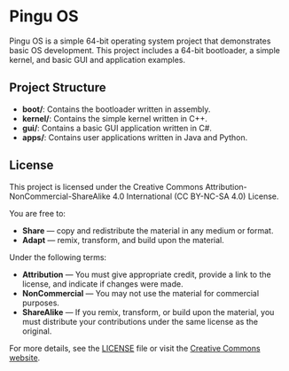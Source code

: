 # Pingu OS

Pingu OS is a simple 64-bit operating system project that demonstrates basic OS development. This project includes a 64-bit bootloader, a simple kernel, and basic GUI and application examples.

## Project Structure

- **boot/**: Contains the bootloader written in assembly.
- **kernel/**: Contains the simple kernel written in C++.
- **gui/**: Contains a basic GUI application written in C#.
- **apps/**: Contains user applications written in Java and Python.

## License

This project is licensed under the Creative Commons Attribution-NonCommercial-ShareAlike 4.0 International (CC BY-NC-SA 4.0) License.

You are free to:
- **Share** — copy and redistribute the material in any medium or format.
- **Adapt** — remix, transform, and build upon the material.

Under the following terms:
- **Attribution** — You must give appropriate credit, provide a link to the license, and indicate if changes were made.
- **NonCommercial** — You may not use the material for commercial purposes.
- **ShareAlike** — If you remix, transform, or build upon the material, you must distribute your contributions under the same license as the original.

For more details, see the [LICENSE](LICENSE) file or visit the [Creative Commons website](https://creativecommons.org/licenses/by-nc-sa/4.0/).
